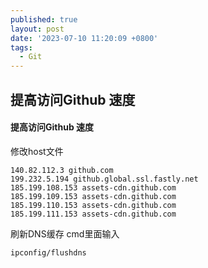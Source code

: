 ```yaml
---
published: true
layout: post
date: '2023-07-10 11:20:09 +0800'
tags:
  - Git
---
```

## 提高访问Github 速度


#### 提高访问Github 速度

修改host文件
```
140.82.112.3 github.com
199.232.5.194 github.global.ssl.fastly.net
185.199.108.153 assets-cdn.github.com
185.199.109.153 assets-cdn.github.com
185.199.110.153 assets-cdn.github.com
185.199.111.153 assets-cdn.github.com
```

刷新DNS缓存
cmd里面输入
```
ipconfig/flushdns
```

